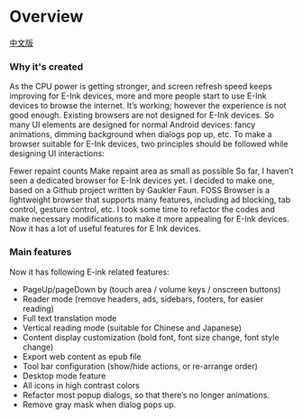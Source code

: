 # Overview

[中文版](https://medium.com/ereadertips/einkbro-使用教學與小技巧-db9c93b4d890)


### Why it's created

As the CPU power is getting stronger, and screen refresh speed keeps improving for E-Ink devices, more and more people start to use E-Ink devices to browse the internet. It’s working; however the experience is not good enough. Existing browsers are not designed for E-Ink devices. So many UI elements are designed for normal Android devices: fancy animations, dimming background when dialogs pop up, etc.
To make a browser suitable for E-Ink devices, two principles should be followed while designing UI interactions:

Fewer repaint counts
Make repaint area as small as possible
So far, I haven’t seen a dedicated browser for E-Ink devices yet. I decided to make one, based on a Github project written by Gaukler Faun. FOSS Browser is a lightweight browser that supports many features, including ad blocking, tab control, gesture control, etc. I took some time to refactor the codes and make necessary modifications to make it more appealing for E-Ink devices. Now it has a lot of useful features for E Ink devices.

### Main features

Now it has following E-ink related features:
* PageUp/pageDown by (touch area / volume keys / onscreen buttons)
* Reader mode (remove headers, ads, sidebars, footers, for easier reading)
* Full text translation mode
* Vertical reading mode (suitable for Chinese and Japanese)
* Content display customization (bold font, font size change, font style change)
* Export web content as epub file
* Tool bar configuration (show/hide actions, or re-arrange order)
* Desktop mode feature
* All icons in high contrast colors
* Refactor most popup dialogs, so that there’s no longer animations.
* Remove gray mask when dialog pops up.


